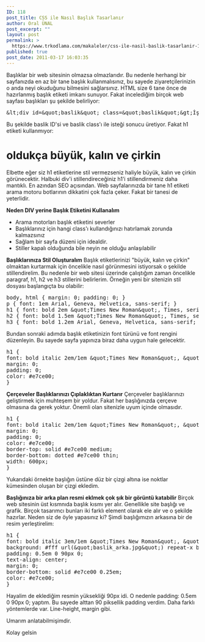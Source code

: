 ```yaml
---
ID: 118
post_title: CSS ile Nasıl Başlık Tasarlanır
author: Oral ÜNAL
post_excerpt: ""
layout: post
permalink: >
  https://www.trkodlama.com/makaleler/css-ile-nasil-baslik-tasarlanir-118.html
published: true
post_date: 2011-03-17 16:03:35
---
```

Başlıklar bir web sitesinin olmazsa olmazlarıdır. Bu nedenle herhangi bir sayfanızda en az bir tane başlık kullanmalısınız, bu sayede ziyaretçilerinizin o anda neyi okuduğunu bilmesini sağlarsınız. HTML size 6 tane önce de hazırlanmış başlık etiketi imkanı sunuyor. Fakat incelediğim birçok web sayfası başlıkları şu şekilde belirliyor:
<pre class="lang:html decode:1 " >&amp;lt;div id=&amp;quot;baslik&amp;quot; class=&amp;quot;baslik&amp;quot;&amp;gt;İşte Burası Başlığım&amp;lt;/div&amp;gt;</pre>
Bu şekilde baslik ID'si ve baslik class'ı ile isteği sonucu üretiyor. Fakat h1 etiketi kullanmıyor:
<h1>oldukça büyük, kalın ve çirkin</h1>  
Elbette eğer siz h1 etiketlerine stil vermezseniz haliyle büyük, kalın ve çirkin görünecektir. Halbuki div'i stillendireceğiniz h1'i stillendirmeniz daha mantıklı. En azından SEO açısından. Web sayfalarınızda bir tane h1 etiketi arama motoru botlarının dikkatini çok fazla çeker. Fakat bir tanesi de yeterlidir.

<strong>Neden DIV yerine Başlık Etiketini Kullanalım</strong>
<ul>
	<li>Arama motorları başlık etiketini severler</li>
	<li>Başlıklarınız için hangi class'ı kullandığınızı hatırlamak zorunda kalmazsınız</li>
	<li>Sağlam bir sayfa düzeni için idealdir.</li>
	<li>Stiller kapalı olduğunda bile neyin ne olduğu anlaşılabilir</li>
</ul>

<strong>Başlıklarınıza Stil Oluşturalım</strong>
Başlık etiketlerinizi "büyük, kalın ve çirkin" olmaktan kurtarmak için öncelikle nasıl görünmesini istiyorsak o şekilde stillendirelim. Bu nedenle bir web sitesi üzerinde çalıştığım zaman öncelikle paragraf, h1, h2 ve h3 stillerini belirlerim. Örneğin yeni bir sitenizin stil dosyası başlangıçta bu olabilir:
<pre class="lang:css decode:1 " >body, html { margin: 0; padding: 0; }  
p { font: 1em Arial, Geneva, Helvetica, sans-serif; }  
h1 { font: bold 2em &amp;quot;Times New Roman&amp;quot;, Times, serif; }  
h2 { font: bold 1.5em &amp;quot;Times New Roman&amp;quot;, Times, serif; }  
h3 { font: bold 1.2em Arial, Geneva, Helvetica, sans-serif; } </pre>
Bundan sonraki adımda başlık etiketinizin font türünü ve font rengini düzenleyin. Bu sayede sayfa yapınıza biraz daha uygun hale gelecektir.
<pre class="lang:css decode:1 " >h1 {  
font: bold italic 2em/1em &amp;quot;Times New Roman&amp;quot;, &amp;quot;MS Serif&amp;quot;, &amp;quot;New York&amp;quot;, serif;  
margin: 0;  
padding: 0;  
color: #e7ce00;  
}</pre>

<strong>Çerçeveler Başlıklarınızı Çıplaklıktan Kurtarır</strong>
Çerçeveler başlıklarınızı geliştirmek için muhteşem bir yoldur. Fakat her başlığınızda çerçeve olmasına da gerek yoktur. Önemli olan sitenizle uyum içinde olmasıdır.
<pre class="lang:css decode:1 " >h1 {  
font: bold italic 2em/1em &amp;quot;Times New Roman&amp;quot;, &amp;quot;MS Serif&amp;quot;, &amp;quot;New York&amp;quot;, serif;  
margin: 0;  
padding: 0;  
color: #e7ce00;  
border-top: solid #e7ce00 medium;  
border-bottom: dotted #e7ce00 thin;  
width: 600px;  
} </pre>
Yukarıdaki örnekte başlığın üstüne düz bir çizgi altına ise noktlar kümesinden oluşan bir çizgi ekledim.

<strong>Başlığınıza bir arka plan resmi eklmek çok şık bir görüntü katabilir</strong>
Birçok web sitesinin üst kısmnıda başlık kısmı yer alır. Genellikle site başlığı ve grafik. Birçok tasarımcı bunları iki farklı element olarak ele alır  ve o şekilde hazırlar. Neden siz de öyle yapasınız ki? Şimdi başlığımızın arkasına bir de resim yerleştirelim:
<pre class="lang:css decode:1 " >h1 {  
font: bold italic 3em/1em &amp;quot;Times New Roman&amp;quot;, &amp;quot;MS Serif&amp;quot;, &amp;quot;New York&amp;quot;, serif;  
background: #fff url(&amp;quot;baslik_arka.jpg&amp;quot;) repeat-x bottom;  
padding: 0.5em 0 90px 0;  
text-align: center;  
margin: 0;  
border-bottom: solid #e7ce00 0.25em;  
color: #e7ce00;  
} </pre>
Hayalim de eklediğim resmin yüksekliği 90px idi. O nedenle padding: 0.5em 0 90px 0; yaptım. Bu sayede alttan 90 piksellik padding verdim. Daha farklı yöntemlerde var. Line-height, margin gibi.

Umarım anlatabilmişimdir.

Kolay gelsin